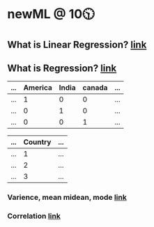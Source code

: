 # newML @ 10🕥

## What is Linear Regression? [link](https://github.com/iAmKankan/MachineLearning_With_Python/blob/master/Supervised/Linear%20Regrassion/README.md#the-definition)

## What is  Regression? [link](https://github.com/iAmKankan/Statistics/blob/main/commonTerms.md#-regression)

|...| America| India| canada|...|
|--|---|----|---- |---------|
|...|  1|	     0 |    0|...|
|...|  0|	     1 |    0|...|
|...|  0|	     0 |    1|...|

|...| Country|...|
|--|---|---|
|...|  1|	 ...|
|...|  2|	 ...|
|...|  3|	 ...|

### Varience, mean midean, mode [link](https://github.com/iAmKankan/Statistics/blob/main/measureofcentraltendency.md#constant-variance)

### Correlation [link](https://github.com/iAmKankan/Statistics/blob/main/commonTerms.md)
